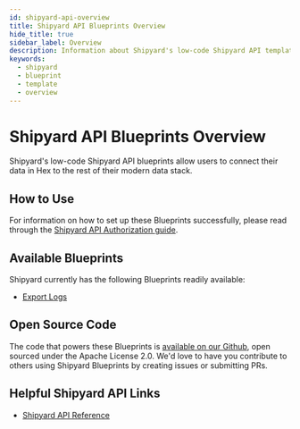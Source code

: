 ```yaml
---
id: shipyard-api-overview
title: Shipyard API Blueprints Overview
hide_title: true
sidebar_label: Overview
description: Information about Shipyard's low-code Shipyard API templates.
keywords:
  - shipyard
  - blueprint
  - template
  - overview
---
```


# Shipyard API Blueprints Overview

Shipyard's low-code Shipyard API blueprints allow users to connect their data in Hex to the rest of their modern data stack.

## How to Use
For information on how to set up these Blueprints successfully, please read through the [Shipyard API Authorization guide](shipyard-api-authorization.md).

## Available Blueprints
Shipyard currently has the following Blueprints readily available:
- [Export Logs](shipyard-api-export-logs.md)

## Open Source Code
The code that powers these Blueprints is [available on our Github](https://github.com/shipyardapp/shipyardapi-blueprints), open sourced under the Apache License 2.0. We'd love to have you contribute to others using Shipyard Blueprints by creating issues or submitting PRs.

## Helpful Shipyard API Links
- [Shipyard API Reference](../../reference/api.md)  